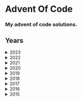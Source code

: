 # Advent Of Code
### My advent of code solutions.
## Years
<details>
  <summary>2023</summary>
  
  - Day 1
  - Day 2
  - Day 3
</details>

<details><summary>2022</summary> Nothing yet. </details>

<details><summary>2021</summary> Nothing yet. </details>

<details><summary>2020</summary> Nothing yet. </details>

<details><summary>2019</summary> Nothing yet. </details>

<details><summary>2018</summary> Nothing yet. </details>

<details><summary>2017</summary> Nothing yet. </details>

<details><summary>2016</summary> Nothing yet. </details>

<details>
  <summary>2015</summary>
  
  - Day 1
</details>

